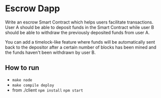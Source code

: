 # Escrow Dapp

Write an escrow Smart Contract which helps users facilitate transactions. User A should be able to deposit funds in the Smart Contract while user B should be able to withdraw the previously deposited funds from user A.

You can add a timelock-like feature where funds will be automatically sent back to the depositor after a certain number of blocks has been mined and the funds haven't been withdrawn by user B.
## How to run
- `make node`
- `make compile deploy`
- from ./client `npm install` `npm start`